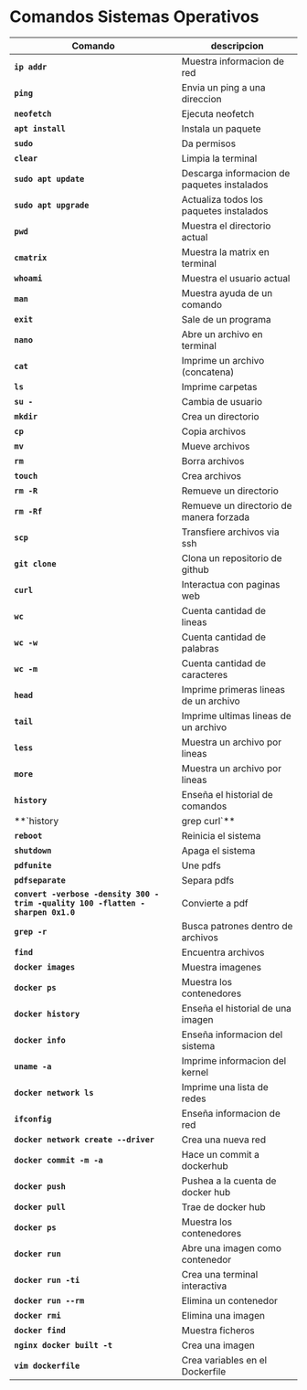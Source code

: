 # Comandos Sistemas Operativos

| Comando | descripcion |
|--- | ---|
|**`ip addr`** | Muestra informacion de red
|**`ping`** | Envia un ping a una direccion
|**`neofetch`** | Ejecuta neofetch
|**`apt install`** | Instala un paquete
|**`sudo`** | Da permisos
|**`clear`** | Limpia la terminal
|**`sudo apt update`** | Descarga informacion de paquetes instalados
|**`sudo apt upgrade`** | Actualiza todos los paquetes instalados
|**`pwd`** | Muestra el directorio actual
|**`cmatrix`** | Muestra la matrix en terminal
|**`whoami`** | Muestra el usuario actual
|**`man`** | Muestra ayuda de un comando
|**`exit`** | Sale de un programa
|**`nano`** | Abre un archivo en terminal
|**`cat`** | Imprime un archivo (concatena)
|**`ls`** | Imprime carpetas
|**`su -`** | Cambia de usuario
|**`mkdir`** | Crea un directorio
|**`cp`** | Copia archivos
|**`mv`** | Mueve archivos
|**`rm`** | Borra archivos
|**`touch`** | Crea archivos
|**`rm -R`** | Remueve un directorio
|**`rm -Rf`** | Remueve un directorio de manera forzada
|**`scp`** | Transfiere archivos via ssh
|**`git clone`** | Clona un repositorio de github
|**`curl`** | Interactua con paginas web
|**`wc`** | Cuenta cantidad de lineas
|**`wc -w`** | Cuenta cantidad de palabras
|**`wc -m`** | Cuenta cantidad de caracteres
|**`head`** | Imprime primeras lineas de un archivo
|**`tail`** | Imprime ultimas lineas de un archivo
|**`less`** | Muestra un archivo por lineas
|**`more`** | Muestra un archivo por lineas
|**`history`** | Enseña el historial de comandos
|**`history | grep curl`** | Enseña el historial de comandos especificos
|**`reboot`** | Reinicia el sistema
|**`shutdown`** | Apaga el sistema
|**`pdfunite`** | Une pdfs
|**`pdfseparate`** | Separa pdfs
|**`convert -verbose -density 300 -trim -quality 100 -flatten -sharpen 0x1.0`** | Convierte a pdf
|**`grep -r`** | Busca patrones dentro de archivos
|**`find`** | Encuentra archivos
|**`docker images`** | Muestra imagenes
|**`docker ps`** | Muestra los contenedores
|**`docker history`** | Enseña el historial de una imagen
|**`docker info`** | Enseña informacion del sistema
|**`uname -a`** | Imprime informacion del kernel
|**`docker network ls`** | Imprime una lista de redes
|**`ifconfig`** | Enseña informacion de red
|**`docker network create --driver`** | Crea una nueva red
|**`docker commit -m -a`** | Hace un commit a dockerhub
|**`docker push`** | Pushea a la cuenta de docker hub
|**`docker pull`** | Trae de docker hub
|**`docker ps`** | Muestra los contenedores
|**`docker run`** | Abre una imagen como contenedor
|**`docker run -ti`** | Crea una terminal interactiva
|**`docker run --rm`** | Elimina un contenedor
|**`docker rmi`** | Elimina una imagen
|**`docker find`** | Muestra ficheros
|**`nginx docker built -t`** | Crea una imagen
|**`vim dockerfile`** | Crea variables en el Dockerfile
